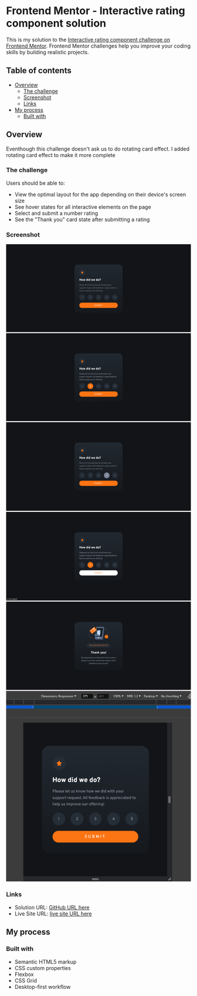 # Frontend Mentor - Interactive rating component solution

This is my solution to the [Interactive rating component challenge on Frontend Mentor](https://www.frontendmentor.io/challenges/interactive-rating-component-koxpeBUmI). Frontend Mentor challenges help you improve your coding skills by building realistic projects.

## Table of contents

- [Overview](#overview)
  - [The challenge](#the-challenge)
  - [Screenshot](#screenshot)
  - [Links](#links)
- [My process](#my-process)
  - [Built with](#built-with)

## Overview

Eventhough this challenge doesn't ask us to do rotating card effect. I added rotating card effect to make it more complete

### The challenge

Users should be able to:

- View the optimal layout for the app depending on their device's screen size
- See hover states for all interactive elements on the page
- Select and submit a number rating
- See the "Thank you" card state after submitting a rating

### Screenshot

![](./images/1.png)
![](./images/2.png)
![](./images/3.png)
![](./images/4.png)
![](./images/5.png)
![](./images/6.png)

### Links

- Solution URL: [GitHub URL here](https://github.com/huz3y/interactive-rating-component-main.git)
- Live Site URL: [live site URL here](https://interactive-rating-component-main-delta-three.vercel.app)

## My process

### Built with

- Semantic HTML5 markup
- CSS custom properties
- Flexbox
- CSS Grid
- Desktop-first workflow
